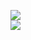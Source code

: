 [![](https://img.shields.io/badge/Made%20With-Github%20Spray-lightgrey.svg?style=for-the-badge&logo=github)](https://github.com/Annihil/github-spray#29760)  
[![](https://i.imgur.com/2DrTn0Z.gif)](https://github.com/Annihil/github-spray)